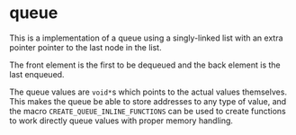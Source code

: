 # queue
This is a implementation of a queue using a singly-linked list with an extra pointer pointer to the last
node in the list.

The front element is the first to be dequeued and the back element is the last enqueued.

The queue values are `void*`s which points to the actual values themselves. This makes the
queue be able to store addresses to any type of value, and
the macro `CREATE_QUEUE_INLINE_FUNCTIONS` can be used to create functions to work directly queue values
with proper memory handling.
